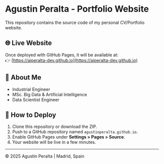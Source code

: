 # Agustin Peralta - Portfolio Website

This repository contains the source code of my personal CV/Portfolio website.

## 🌐 Live Website
Once deployed with GitHub Pages, it will be available at:  
👉 [https://ajperalta-dev.github.io](https://ajperalta-dev.github.io)

## 📄 About Me
- Industrial Engineer  
- MSc. Big Data & Artificial Intelligence  
- Data Scientist Engineer  

## 🚀 How to Deploy
1. Clone this repository or download the ZIP.  
2. Push to a GitHub repository named `agustinperalta.github.io`.  
3. Enable GitHub Pages under **Settings > Pages > Source**.  
4. Your website will be live in a few minutes.  

---
© 2025 Agustin Peralta | Madrid, Spain
